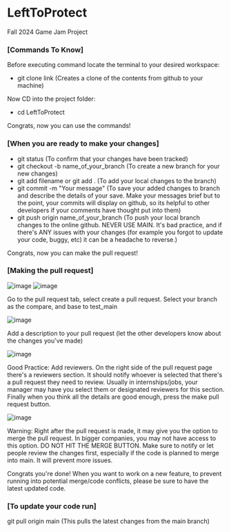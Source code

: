 # LeftToProtect 
Fall 2024 Game Jam Project


### [Commands To Know] ###
Before executing command locate the terminal to your desired workspace:
- git clone link (Creates a clone of the contents from github to your machine)

Now CD into the project folder:
- cd LeftToProtect

Congrats, now you can use the commands! 

### [When you are ready to make your changes] ###
- git status (To confirm that your changes have been tracked)
- git checkout -b name_of_your_branch (To create a new branch for your new changes)
- git add filename or git add . (To add your local changes to the branch)
- git commit -m "Your message" (To save your added changes to branch and describe the details of your save. Make your messages brief but to the point, your commits will display on github, so its helpful to other developers if your comments have thought put into them)
- git push origin name_of_your_branch (To push your local branch changes to the online github. NEVER USE MAIN. It's bad practice, and if there's ANY issues with your changes (for example you forgot to update your code, buggy, etc) it can be a headache to reverse.)

Congrats, now you can make the pull request!

### [Making the pull request] ###
![image](https://github.com/user-attachments/assets/6028e928-5eaf-473c-ba5e-16969aba6bbb)
![image](https://github.com/user-attachments/assets/da3207b9-3c00-45d9-9166-d319e3beba7a)

Go to the pull request tab, select create a pull request.
Select your branch as the compare, and base to test_main

![image](https://github.com/user-attachments/assets/41b108d2-1067-433c-ada6-1bc46eaa6c83)

Add a description to your pull request (let the other developers know about the changes you've made)

![image](https://github.com/user-attachments/assets/420ab821-d670-4c84-9d11-4a04c1e541ad)

Good Practice: Add reviewers. On the right side of the pull request page there's a reviewers section. It should notify whoever is selected that there's a pull request they need to review. Usually in internships/jobs, your manager may have you select them or designated reviewers for this section.
Finally when you think all the details are good enough, press the make pull request button.

![image](https://github.com/user-attachments/assets/c7af94dd-0bcf-40df-8ce6-566d176c256b)

Warning: Right after the pull request is made, it may give you the option to merge the pull request. In bigger companies, you may not have access to this option. DO NOT HIT THE MERGE BUTTON. Make sure to notify or let people review the changes first, especially if the code is planned to merge into main. It will prevent more issues.

Congrats you're done! When you want to work on a new feature, to prevent running into potential merge/code conflicts, please be sure to have the latest updated code. 

### [To update your code run] ###
git pull origin main (This pulls the latest changes from the main branch)
